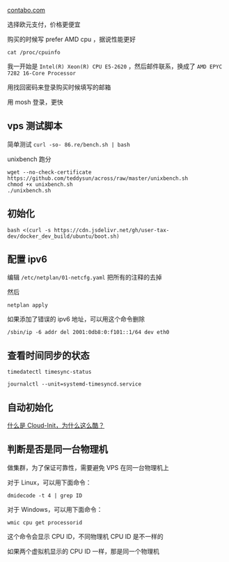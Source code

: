 [contabo.com](https://contabo.com)

选择欧元支付，价格更便宜

购买的时候写 prefer AMD cpu ，据说性能更好

`cat /proc/cpuinfo`

我一开始是 `Intel(R) Xeon(R) CPU E5-2620` ，然后邮件联系，换成了 `AMD EPYC 7282 16-Core Processor`

用找回密码来登录购买时候填写的邮箱

用 mosh 登录，更快

## vps 测试脚本

简单测试 `curl -so- 86.re/bench.sh | bash`

unixbench 跑分
```
wget --no-check-certificate https://github.com/teddysun/across/raw/master/unixbench.sh
chmod +x unixbench.sh
./unixbench.sh
```

## 初始化

`bash <(curl -s https://cdn.jsdelivr.net/gh/user-tax-dev/docker_dev_build/ubuntu/boot.sh)`

## 配置 ipv6

编辑 `/etc/netplan/01-netcfg.yaml` 把所有的注释的去掉

然后 

`netplan apply`

如果添加了错误的 ipv6 地址，可以用这个命令删除

`/sbin/ip -6 addr del 2001:0db8:0:f101::1/64 dev eth0`

## 查看时间同步的状态

`timedatectl timesync-status`

`journalctl --unit=systemd-timesyncd.service`

## 自动初始化

[什么是 Cloud-Init，为什么这么酷？](https://contabo.com/blog/what-is-cloud-init/)

## 判断是否是同一台物理机

做集群，为了保证可靠性，需要避免 VPS 在同一台物理机上

对于 Linux，可以用下面命令：

`dmidecode -t 4 | grep ID`

对于 Windows，可以用下面命令：

`wmic cpu get processorid`

这个命令会显示 CPU ID，不同物理机 CPU ID 是不一样的

如果两个虚拟机显示的 CPU ID 一样，那是同一个物理机
